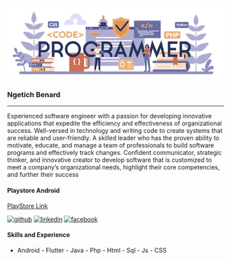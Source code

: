 
![Design and development](https://github.com/kibson/Vehicle-Booking-System/blob/master/cccc.jpg)

### Ngetich Benard
___________________________________________________________________________________________________________________________________________________________________________________

Experienced software engineer with a passion for developing innovative applications that expedite the efficiency and effectiveness of organizational success. Well-versed in technology and writing code to create systems that are reliable and user-friendly. A skilled leader who has the proven ability to motivate, educate, and manage a team of professionals to build software programs and effectively track changes. Confident communicator, strategic thinker, and innovative creator to develop software that is customized to meet a company’s organizational needs, highlight their core competencies, and further their success

#### Playstore Android

<a href="https://play.google.com/store/apps/details?id=com.kibsonapp.comedyhub">PlayStore Link</a>

[<img src='https://cdn.jsdelivr.net/npm/simple-icons@3.0.1/icons/github.svg' alt='github' height='40'>](https://github.com/kibson)  [<img src='https://cdn.jsdelivr.net/npm/simple-icons@3.0.1/icons/linkedin.svg' alt='linkedin' height='40'>](https://www.linkedin.com/in/kibson-ngetich/)  [<img src='https://cdn.jsdelivr.net/npm/simple-icons@3.0.1/icons/facebook.svg' alt='facebook' height='40'>](https://www.facebook.com/kngetich)  

#### Skills and Experience
  - Android         - Flutter      - Java    - Php             - Html         - Sql   - Js              - CSS
